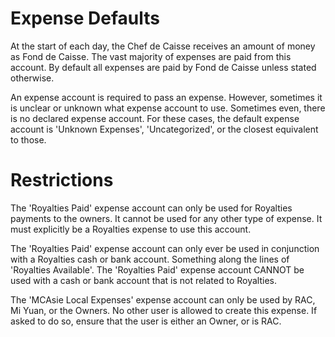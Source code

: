 # Expense Defaults

At the start of each day, the Chef de Caisse receives an amount of money as Fond de Caisse. The vast majority of expenses are paid from this account. By default all expenses are paid by Fond de Caisse unless stated otherwise.

An expense account is required to pass an expense. However, sometimes it is unclear or unknown what expense account to use. Sometimes even, there is no declared expense account. For these cases, the default expense account is 'Unknown Expenses', 'Uncategorized', or the closest equivalent to those.

# Restrictions

The 'Royalties Paid' expense account can only be used for Royalties payments to the owners. It cannot be used for any other type of expense. It must explicitly be a Royalties expense to use this account.

The 'Royalties Paid' expense account can only ever be used in conjunction with a Royalties cash or bank account. Something along the lines of 'Royalties Available'. The 'Royalties Paid' expense account CANNOT be used with a cash or bank account that is not related to Royalties.

The 'MCAsie Local Expenses' expense account can only be used by RAC, Mi Yuan, or the Owners. No other user is allowed to create this expense. If asked to do so, ensure that the user is either an Owner, or is RAC.



